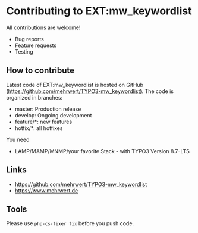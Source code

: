 # Contributing to EXT:mw_keywordlist

All contributions are welcome!

* Bug reports
* Feature requests
* Testing

## How to contribute

Latest code of EXT:mw_keywordlist is hosted on GitHub (https://github.com/mehrwert/TYPO3-mw_keywordlist). The code is organized in branches:

* master: Production release
* develop: Ongoing development
* feature/*: new features
* hotfix/*: all hotfixes

You need

*   LAMP/MAMP/MNMP/your favorite Stack - with TYPO3 Version 8.7-LTS

## Links

* https://github.com/mehrwert/TYPO3-mw_keywordlist
* https://www.mehrwert.de

## Tools

Please use `php-cs-fixer fix` before you push code.
